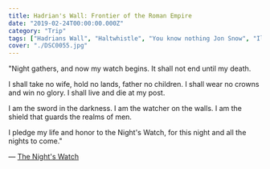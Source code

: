 ```yaml
---
title: Hadrian's Wall: Frontier of the Roman Empire
date: "2019-02-24T00:00:00.000Z"
category: "Trip"
tags: ["Hadrians Wall", "Haltwhistle", "You know nothing Jon Snow", "Ils sont fous ces Romains"]
cover: "./DSC0055.jpg"
---
```


"Night gathers, and now my watch begins.
It shall not end until my death.

I shall take no wife, hold no lands, father no children.
I shall wear no crowns and win no glory. I shall live and die at my post.

I am the sword in the darkness.
I am the watcher on the walls.
I am the shield that guards the realms of men.

I pledge my life and honor to the Night's Watch, for this night and all the nights to come."

― [The Night's Watch](https://gameofthrones.fandom.com/wiki/Night%27s_Watch)
